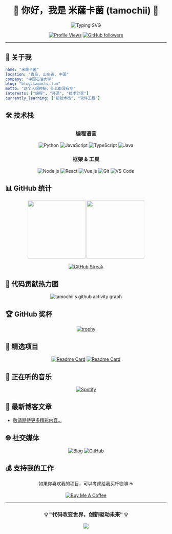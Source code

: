 <div align="center">

# 🌟 你好，我是 米薩卡菌 (tamochii) 🌟

<img src="https://readme-typing-svg.herokuapp.com?font=Fira+Code&pause=1000&color=36BCF7&center=true&vCenter=true&width=435&lines=%E7%A5%9E%E7%A7%98%E7%9A%84%E5%BC%80%E5%8F%91%E8%80%85;Code+Enthusiast;Always+Learning" alt="Typing SVG" />

[![Profile Views](https://komarev.com/ghpvc/?username=tamochii&color=blueviolet&style=flat-square&label=Profile+Views)](https://github.com/tamochii)
[![GitHub followers](https://img.shields.io/github/followers/tamochii?label=Followers&style=social)](https://github.com/tamochii?tab=followers)

</div>

---

## 🎯 关于我

```yaml
name: "米薩卡菌"
location: "青岛, 山东省, 中国"
company: "中国石油大学"
blog: "blog.tamochi.fun"
motto: "这个人很神秘，什么都没有写"
interests: ["编程", "开源", "技术分享"]
currently_learning: ["新技术栈", "软件工程"]
```

## 🛠️ 技术栈

<div align="center">

### 编程语言
![Python](https://img.shields.io/badge/Python-3776AB?style=for-the-badge&logo=python&logoColor=white)
![JavaScript](https://img.shields.io/badge/JavaScript-F7DF1E?style=for-the-badge&logo=javascript&logoColor=black)
![TypeScript](https://img.shields.io/badge/TypeScript-007ACC?style=for-the-badge&logo=typescript&logoColor=white)
![Java](https://img.shields.io/badge/Java-ED8B00?style=for-the-badge&logo=java&logoColor=white)

### 框架 & 工具
![Node.js](https://img.shields.io/badge/Node.js-43853D?style=for-the-badge&logo=node.js&logoColor=white)
![React](https://img.shields.io/badge/React-20232A?style=for-the-badge&logo=react&logoColor=61DAFB)
![Vue.js](https://img.shields.io/badge/Vue.js-35495E?style=for-the-badge&logo=vue.js&logoColor=4FC08D)
![Git](https://img.shields.io/badge/Git-F05032?style=for-the-badge&logo=git&logoColor=white)
![VS Code](https://img.shields.io/badge/VS_Code-007ACC?style=for-the-badge&logo=visual-studio-code&logoColor=white)

</div>

## 📊 GitHub 统计

<div align="center">

<img height="180em" src="https://github-readme-stats.vercel.app/api?username=tamochii&show_icons=true&theme=tokyonight&include_all_commits=true&count_private=true"/>
<img height="180em" src="https://github-readme-stats.vercel.app/api/top-langs/?username=tamochii&layout=compact&langs_count=8&theme=tokyonight"/>

</div>

<div align="center">

[![GitHub Streak](https://github-readme-streak-stats.herokuapp.com/?user=tamochii&theme=tokyonight)](https://git.io/streak-stats)

</div>

## 🎨 代码贡献热力图

<div align="center">

![tamochii's github activity graph](https://github-readme-activity-graph.vercel.app/graph?username=tamochii&theme=tokyo-night)

</div>

## 🏆 GitHub 奖杯

<div align="center">

[![trophy](https://github-profile-trophy.vercel.app/?username=tamochii&theme=onedark&row=1&column=7)](https://github.com/ryo-ma/github-profile-trophy)

</div>

## 🚀 精选项目

<div align="center">

[![Readme Card](https://github-readme-stats.vercel.app/api/pin/?username=tamochii&repo=vscode&theme=tokyonight)](https://github.com/tamochii/vscode)
[![Readme Card](https://github-readme-stats.vercel.app/api/pin/?username=tamochii&repo=Hello-Github&theme=tokyonight)](https://github.com/tamochii/Hello-Github)

</div>

## 🎵 正在听的音乐

<div align="center">

[![Spotify](https://novatorem.vercel.app/api/spotify)](https://open.spotify.com/user/你的spotify用户名)

</div>

## 📝 最新博客文章

<!-- BLOG-POST-LIST:START -->
- [敬请期待更多精彩内容...](https://blog.tamochi.fun)
<!-- BLOG-POST-LIST:END -->

## 🌐 社交媒体

<div align="center">

[![Blog](https://img.shields.io/badge/Blog-blog.tamochi.fun-blue?style=for-the-badge&logo=blogger)](https://blog.tamochi.fun)
[![GitHub](https://img.shields.io/badge/GitHub-tamochii-181717?style=for-the-badge&logo=github)](https://github.com/tamochii)

</div>

## 💰 支持我的工作

<div align="center">

如果你喜欢我的项目，可以考虑给我买杯咖啡 ☕

[![Buy Me A Coffee](https://img.shields.io/badge/Buy%20Me%20A%20Coffee-support%20my%20work-FFDD00?style=for-the-badge&logo=buy-me-a-coffee&logoColor=black)](https://www.buymeacoffee.com/tamochii)

</div>

---

<div align="center">

### 💡 "代码改变世界，创新驱动未来" 💡

<img src="https://capsule-render.vercel.app/api?type=waving&color=gradient&height=100&section=footer"/>

</div>
